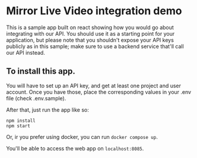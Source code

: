 # Mirror Live Video integration demo

This is a sample app built on react showing how you would go about integrating with our API. You should use it as a starting point for your application, but please note that you shouldn't expose your API keys publicly as in this sample; make sure to use a backend service that'll call our API instead.

## To install this app.
You will have to set up an API key, and get at least one project and user account. Once you have those, place the corresponding values in your .env file (check .env.sample).

After that, just run the app like so:
```
npm install
npm start
```

Or, ir you prefer using docker, you can run `docker compose up`.

You'll be able to access the web app on `localhost:8085`.
